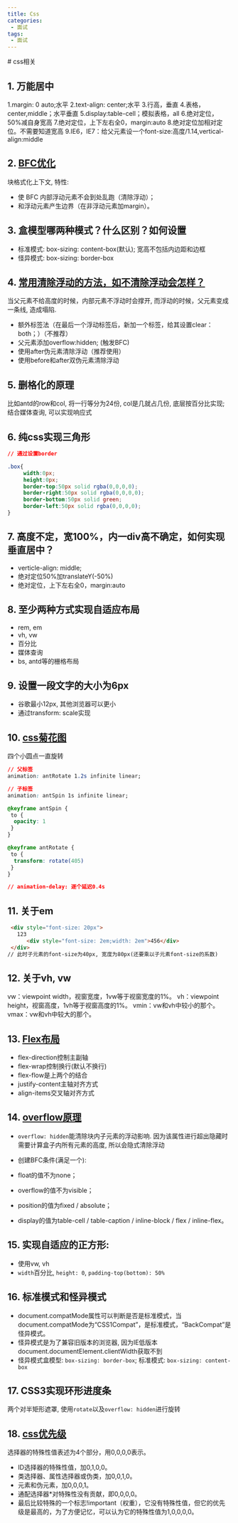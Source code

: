 ```yaml
---
title: Css
categories:
 - 面试
tags:
 - 面试
---
```

<Boxx/>
# css相关

## 1. 万能居中

1.margin: 0 auto;水平
2.text-align: center;水平
3.行高，垂直
4.表格，center,middle；水平垂直
5.display:table-cell；模拟表格，all
6.绝对定位，50%减自身宽高
7.绝对定位，上下左右全0，margin:auto
8.绝对定位加相对定位。不需要知道宽高
9.IE6，IE7：给父元素设一个font-size:高度/1.14,vertical-align:middle


## 2. [BFC优化](https://www.jianshu.com/p/0d713b32cd0d)

块格式化上下文, 特性:

- 使 BFC 内部浮动元素不会到处乱跑（清除浮动）；
- 和浮动元素产生边界（在非浮动元素加margin）。


## 3. 盒模型哪两种模式？什么区别？如何设置

- 标准模式: box-sizing: content-box(默认); 宽高不包括内边距和边框
- 怪异模式: box-sizing: border-box


## 4. [常用清除浮动的方法，如不清除浮动会怎样？](https://blog.csdn.net/h_qingyi/article/details/81269667)

当父元素不给高度的时候，内部元素不浮动时会撑开, 而浮动的时候，父元素变成一条线, 造成塌陷.

- 额外标签法（在最后一个浮动标签后，新加一个标签，给其设置clear：both；）（不推荐）
- 父元素添加overflow:hidden; (触发BFC)
- 使用after伪元素清除浮动（推荐使用）
- 使用before和after双伪元素清除浮动


## 5. 删格化的原理

比如antd的row和col, 将一行等分为24份, col是几就占几份, 底层按百分比实现; 结合媒体查询, 可以实现响应式


## 6. 纯css实现三角形

```css
// 通过设置border

.box{
     width:0px;
     height:0px;
     border-top:50px solid rgba(0,0,0,0);
     border-right:50px solid rgba(0,0,0,0);
     border-bottom:50px solid green;
     border-left:50px solid rgba(0,0,0,0);
}
```


## 7. 高度不定，宽100%，内一div高不确定，如何实现垂直居中？

- verticle-align: middle;
- 绝对定位50%加translateY(-50%)
- 绝对定位，上下左右全0，margin:auto


## 8. 至少两种方式实现自适应布局

- rem, em
- vh, vw
- 百分比
- 媒体查询
- bs, antd等的栅格布局


## 9. 设置一段文字的大小为6px

- 谷歌最小12px, 其他浏览器可以更小
- 通过transform: scale实现


## 10. [css菊花图](https://blog.csdn.net/candy_home/article/details/81540247)

四个小圆点一直旋转

```css
// 父标签
animation: antRotate 1.2s infinite linear;

// 子标签
animation: antSpin 1s infinite linear;

@keyframe antSpin {
 to {
  opacity: 1 
 }
}

@keyframe antRotate {
 to {
  transform: rotate(405)
 }
}

// animation-delay: 逐个延迟0.4s
```


## 11. 关于em

```html
 <div style="font-size: 20px">
   123
      <div style="font-size: 2em;width: 2em">456</div>
 </div>
// 此时子元素的font-size为40px, 宽度为80px(还要乘以子元素font-size的系数)
```


## 12. 关于vh, vw

vw：viewpoint width，视窗宽度，1vw等于视窗宽度的1%。
vh：viewpoint height，视窗高度，1vh等于视窗高度的1%。
vmin：vw和vh中较小的那个。
vmax：vw和vh中较大的那个。


## 13. [Flex布局](https://www.runoob.com/w3cnote/flex-grammar.html)

- flex-direction控制主副轴
- flex-wrap控制换行(默认不换行)
- flex-flow是上两个的结合
- justify-content主轴对齐方式
- align-items交叉轴对齐方式

## 14. [overflow原理](https://www.jianshu.com/p/7e04ed3f4bea)

- `overflow: hidden`能清除块内子元素的浮动影响. 因为该属性进行超出隐藏时需要计算盒子内所有元素的高度, 所以会隐式清除浮动

- 创建BFC条件(满足一个):
 - float的值不为none；
 - overflow的值不为visible；
 - position的值为fixed / absolute；
 - display的值为table-cell / table-caption / inline-block / flex / inline-flex。


## 15. 实现自适应的正方形:

- 使用vw, vh
- `width`百分比, `height: 0`, `padding-top(bottom): 50%`


## 16. 标准模式和怪异模式

- document.compatMode属性可以判断是否是标准模式，当 document.compatMode为“CSS1Compat”，是标准模式，“BackCompat”是怪异模式。
- 怪异模式是为了兼容旧版本的浏览器, 因为IE低版本document.documentElement.clientWidth获取不到
- 怪异模式盒模型: `box-sizing: border-box`; 标准模式: `box-sizing: content-box`


## 17. CSS3实现环形进度条

两个对半矩形遮罩, 使用`rotate`以及`overflow: hidden`进行旋转


## 18. [css优先级](https://www.cnblogs.com/wangmeijian/p/4207433.html)

  选择器的特殊性值表述为4个部分，用0,0,0,0表示。

- ID选择器的特殊性值，加0,1,0,0。
- 类选择器、属性选择器或伪类，加0,0,1,0。
- 元素和伪元素，加0,0,0,1。
- 通配选择器*对特殊性没有贡献，即0,0,0,0。
- 最后比较特殊的一个标志!important（权重），它没有特殊性值，但它的优先级是最高的，为了方便记忆，可以认为它的特殊性值为1,0,0,0,0。

